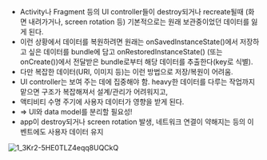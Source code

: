 - Activity나 Fragment 등의 UI controller들이 destroy되거나 recreate될때 (화면 내려가거나, screen rotation 등)
기본적으로는 원래 보관중이었던 데이터를 잃게 된다.
- 이런 상황에서 데이터를 복원하려면 원래는 onSavedInstanceState()에서 저장하고 싶은 데이터를 bundle에 담고
onRestoredInstanceState() (또는 onCreate())에서 전달받은 bundle로부터 해당 데이터를 추출한다(key로 식별).
- 다만 복잡한 데이터(URI, 이미지 등)는 이런 방법으로 저장/복원이 어려움.
- UI controller는 보여 주는 데에 집중해야 함. heavy한 데이터를 다루는 작업까지 맡으면 구조가 복잡해져서 설계/관리가 어려워지고,
- 액티비티 수명 주기에 사용자 데이터가 영향을 받게 된다.
- => UI와 data model를 분리할 필요성!
- app이 destroy되거나 screen rotation 발생, 네트워크 연결이 약해지는 등의 이벤트에도 사용자 데이터 유지


![1_3Kr2-5HE0TLZ4eqq8UQCkQ](https://user-images.githubusercontent.com/57291261/99828085-d3e82b80-2b9d-11eb-923b-4ea7209ebd25.png)

